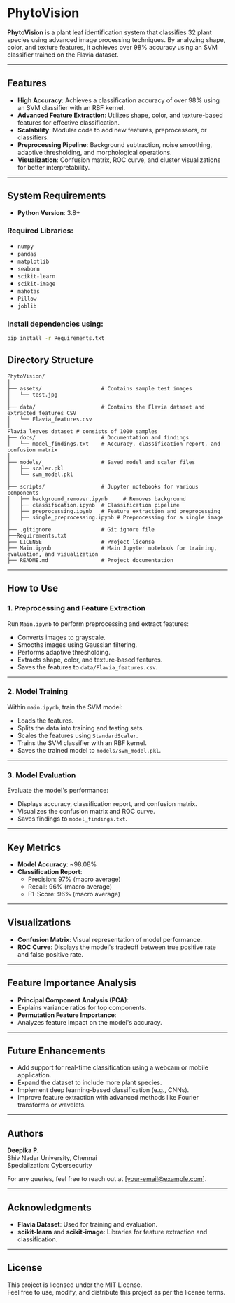 # PhytoVision

**PhytoVision** is a plant leaf identification system that classifies 32 plant species using advanced image processing techniques. By analyzing shape, color, and texture features, it achieves over 98% accuracy using an SVM classifier trained on the Flavia dataset.

---

## Features
- **High Accuracy**: Achieves a classification accuracy of over 98% using an SVM classifier with an RBF kernel.
- **Advanced Feature Extraction**: Utilizes shape, color, and texture-based features for effective classification.
- **Scalability**: Modular code to add new features, preprocessors, or classifiers.
- **Preprocessing Pipeline**: Background subtraction, noise smoothing, adaptive thresholding, and morphological operations.
- **Visualization**: Confusion matrix, ROC curve, and cluster visualizations for better interpretability.

---

## System Requirements
- **Python Version**: 3.8+

### Required Libraries:
- `numpy`
- `pandas`
- `matplotlib`
- `seaborn`
- `scikit-learn`
- `scikit-image`
- `mahotas`
- `Pillow`
- `joblib`

### Install dependencies using:
```bash
pip install -r Requirements.txt
``` 
## Directory Structure 
```
PhytoVision/
│
├── assets/                   # Contains sample test images
│   └── test.jpg
│
├── data/                     # Contains the Flavia dataset and extracted features CSV
│   └── Flavia_features.csv
│
Flavia leaves dataset # consists of 1000 samples
├── docs/                     # Documentation and findings
│   └── model_findings.txt    # Accuracy, classification report, and confusion matrix
│
├── models/                   # Saved model and scaler files
│   ├── scaler.pkl
│   └── svm_model.pkl
│
├── scripts/                  # Jupyter notebooks for various components
│   ├── background_remover.ipynb     # Removes background
│   ├── classification.ipynb  # Classification pipeline
│   ├── preprocessing.ipynb   # Feature extraction and preprocessing
│   ├── single_preprocessing.ipynb # Preprocessing for a single image
│
├── .gitignore                # Git ignore file
├──Requirements.txt 
├── LICENSE                   # Project license
├── Main.ipynb                # Main Jupyter notebook for training, evaluation, and visualization
├── README.md                 # Project documentation

```
---

## How to Use

### 1. Preprocessing and Feature Extraction
Run `Main.ipynb` to perform preprocessing and extract features:
- Converts images to grayscale.
- Smooths images using Gaussian filtering.
- Performs adaptive thresholding.
- Extracts shape, color, and texture-based features.
- Saves the features to `data/Flavia_features.csv`.

---

### 2. Model Training
Within `main.ipynb`, train the SVM model:
- Loads the features.
- Splits the data into training and testing sets.
- Scales the features using `StandardScaler`.
- Trains the SVM classifier with an RBF kernel.
- Saves the trained model to `models/svm_model.pkl`.

---

### 3. Model Evaluation
Evaluate the model's performance:
- Displays accuracy, classification report, and confusion matrix.
- Visualizes the confusion matrix and ROC curve.
- Saves findings to `model_findings.txt`.

---

## Key Metrics
- **Model Accuracy**: ~98.08%
- **Classification Report**:
  - Precision: 97% (macro average)
  - Recall: 96% (macro average)
  - F1-Score: 96% (macro average)

---

## Visualizations
- **Confusion Matrix**: Visual representation of model performance.
- **ROC Curve**: Displays the model's tradeoff between true positive rate and false positive rate.

---

## Feature Importance Analysis
- **Principal Component Analysis (PCA)**:
- Explains variance ratios for top components.
- **Permutation Feature Importance**:
- Analyzes feature impact on the model's accuracy.

---

## Future Enhancements
- Add support for real-time classification using a webcam or mobile application.
- Expand the dataset to include more plant species.
- Implement deep learning-based classification (e.g., CNNs).
- Improve feature extraction with advanced methods like Fourier transforms or wavelets.

---

## Authors
**Deepika P.**  
Shiv Nadar University, Chennai  
Specialization: Cybersecurity  

For any queries, feel free to reach out at [your-email@example.com].

---

## Acknowledgments
- **Flavia Dataset**: Used for training and evaluation.
- **scikit-learn** and **scikit-image**: Libraries for feature extraction and classification.

---

## License
This project is licensed under the MIT License.  
Feel free to use, modify, and distribute this project as per the license terms.
